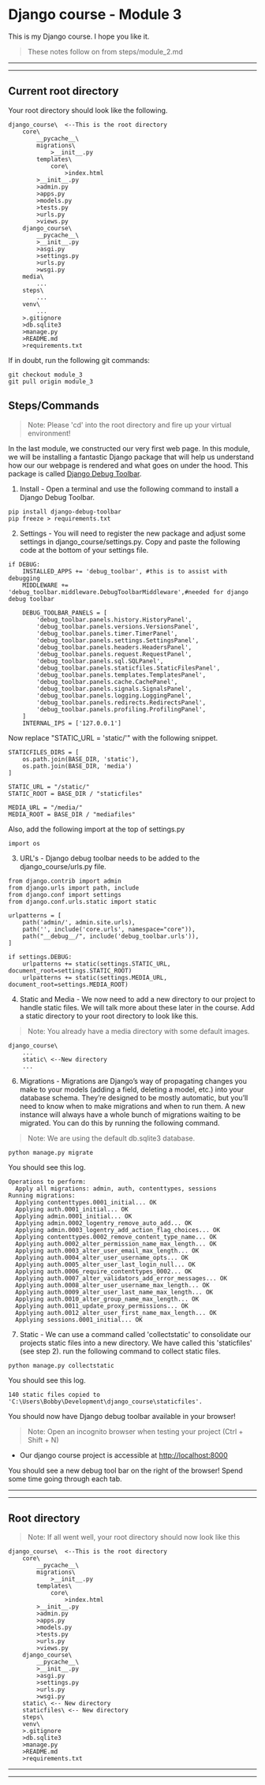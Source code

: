# Django course - Module 3
This is my Django course. I hope you like it.

> These notes follow on from steps/module_2.md
***
***

## Current root directory
Your root directory should look like the following.
```
django_course\  <--This is the root directory
    core\
        __pycache__\
        migrations\
            >__init__.py
        templates\
            core\
                >index.html
        >__init__.py
        >admin.py
        >apps.py
        >models.py
        >tests.py
        >urls.py
        >views.py
    django_course\
        __pycache__\
        >__init__.py
        >asgi.py
        >settings.py
        >urls.py
        >wsgi.py
    media\
        ...
    steps\
        ...
    venv\
        ...
    >.gitignore
    >db.sqlite3
    >manage.py
    >README.md
    >requirements.txt
```
If in doubt, run the following git commands:
```
git checkout module_3
git pull origin module_3
```

## Steps/Commands
>Note: Please 'cd' into the root directory and fire up your virtual environment!

In the last module, we constructed our very first web page. In this module, we will be installing a fantastic Django package that will help us understand how our our webpage is rendered and what goes on under the hood. This package is called [Django Debug Toolbar](https://pypi.org/project/django-debug-toolbar/).

1) Install - Open a terminal and use the following command to install a Django Debug Toolbar.
```
pip install django-debug-toolbar
pip freeze > requirements.txt
```

2) Settings - You will need to register the new package and adjust some settings in django_course/settings.py. Copy and paste the following code at the bottom of your settings file.
```
if DEBUG:
    INSTALLED_APPS += 'debug_toolbar', #this is to assist with debugging
    MIDDLEWARE += 'debug_toolbar.middleware.DebugToolbarMiddleware',#needed for django debug toolbar

    DEBUG_TOOLBAR_PANELS = [
        'debug_toolbar.panels.history.HistoryPanel',
        'debug_toolbar.panels.versions.VersionsPanel',
        'debug_toolbar.panels.timer.TimerPanel',
        'debug_toolbar.panels.settings.SettingsPanel',
        'debug_toolbar.panels.headers.HeadersPanel',
        'debug_toolbar.panels.request.RequestPanel',
        'debug_toolbar.panels.sql.SQLPanel',
        'debug_toolbar.panels.staticfiles.StaticFilesPanel',
        'debug_toolbar.panels.templates.TemplatesPanel',
        'debug_toolbar.panels.cache.CachePanel',
        'debug_toolbar.panels.signals.SignalsPanel',
        'debug_toolbar.panels.logging.LoggingPanel',
        'debug_toolbar.panels.redirects.RedirectsPanel',
        'debug_toolbar.panels.profiling.ProfilingPanel',
    ]
    INTERNAL_IPS = ['127.0.0.1']
```

Now replace "STATIC_URL = 'static/'" with the following snippet.
```
STATICFILES_DIRS = [
    os.path.join(BASE_DIR, 'static'),
    os.path.join(BASE_DIR, 'media')
]

STATIC_URL = "/static/"
STATIC_ROOT = BASE_DIR / "staticfiles"

MEDIA_URL = "/media/"
MEDIA_ROOT = BASE_DIR / "mediafiles"
```

Also, add the following import at the top of settings.py
```
import os
```

3) URL's - Django debug toolbar needs to be added to the django_course/urls.py file.

```
from django.contrib import admin
from django.urls import path, include
from django.conf import settings
from django.conf.urls.static import static

urlpatterns = [
    path('admin/', admin.site.urls),
    path('', include('core.urls', namespace="core")),
    path("__debug__/", include('debug_toolbar.urls')),
]

if settings.DEBUG:
    urlpatterns += static(settings.STATIC_URL, document_root=settings.STATIC_ROOT)
    urlpatterns += static(settings.MEDIA_URL, document_root=settings.MEDIA_ROOT)
```

4) Static and Media - We now need to add a new directory to our project to handle static files. We will talk more about these later in the course. Add a static directory to your root directory to look like this.
>Note: You already have a media directory with some default images.

```
django_course\  
    ...
    static\ <--New directory
    ...
```

6) Migrations - Migrations are Django’s way of propagating changes you make to your models (adding a field, deleting a model, etc.) into your database schema. They’re designed to be mostly automatic, but you’ll need to know when to make migrations and when to run them. A new instance will always have a whole bunch of migrations waiting to be migrated. You can do this by running the following command.

> Note: We are using the default db.sqlite3 database.
```
python manage.py migrate
```

You should see this log.
```
Operations to perform:
  Apply all migrations: admin, auth, contenttypes, sessions
Running migrations:
  Applying contenttypes.0001_initial... OK
  Applying auth.0001_initial... OK
  Applying admin.0001_initial... OK
  Applying admin.0002_logentry_remove_auto_add... OK
  Applying admin.0003_logentry_add_action_flag_choices... OK
  Applying contenttypes.0002_remove_content_type_name... OK
  Applying auth.0002_alter_permission_name_max_length... OK
  Applying auth.0003_alter_user_email_max_length... OK
  Applying auth.0004_alter_user_username_opts... OK
  Applying auth.0005_alter_user_last_login_null... OK
  Applying auth.0006_require_contenttypes_0002... OK
  Applying auth.0007_alter_validators_add_error_messages... OK
  Applying auth.0008_alter_user_username_max_length... OK
  Applying auth.0009_alter_user_last_name_max_length... OK
  Applying auth.0010_alter_group_name_max_length... OK
  Applying auth.0011_update_proxy_permissions... OK
  Applying auth.0012_alter_user_first_name_max_length... OK
  Applying sessions.0001_initial... OK
```

7) Static - We can use a command called 'collectstatic' to consolidate our projects static files into a new directory. We have called this 'staticfiles' (see step 2). run the following command to collect static files.

```
python manage.py collectstatic
```

You should see this log.
```
140 static files copied to 'C:\Users\Bobby\Development\django_course\staticfiles'.
```

You should now have Django debug toolbar available in your browser!
>Note: Open an incognito browser when testing your project (Ctrl + Shift + N)

* Our django course project is accessible at [http://localhost:8000](http://localhost:8000)

You should see a new debug tool bar on the right of the browser! Spend some time going through each tab.
***
***

## Root directory
>Note: If all went well, your root directory should now look like this
```
django_course\  <--This is the root directory
    core\
        __pycache__\
        migrations\
            >__init__.py
        templates\
            core\
                >index.html
        >__init__.py
        >admin.py
        >apps.py
        >models.py
        >tests.py
        >urls.py
        >views.py
    django_course\
        __pycache__\
        >__init__.py
        >asgi.py
        >settings.py
        >urls.py
        >wsgi.py
    static\ <-- New directory
    staticfiles\ <-- New directory
    steps\
    venv\
    >.gitignore
    >db.sqlite3
    >manage.py
    >README.md
    >requirements.txt
```

***
***
